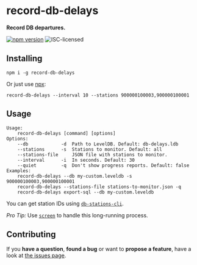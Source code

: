 # record-db-delays

**Record DB departures.**

[![npm version](https://img.shields.io/npm/v/record-db-delays.svg)](https://www.npmjs.com/package/record-db-delays)
![ISC-licensed](https://img.shields.io/github/license/markhaehnel/record-db-delays.svg)

## Installing

```shell
npm i -g record-db-delays
```

Or just use [npx](https://npmjs.com/package/npx):

```shell
record-db-delays --interval 10 --stations 900000100003,900000100001
```


## Usage

```shell
Usage:
    record-db-delays [command] [options]
Options:
	--db            -d  Path to LevelDB. Default: db-delays.ldb
	--stations      -s  Stations to monitor. Default: all
	--stations-file     JSON file with stations to monitor.
	--interval      -i  In seconds. Default: 30
	--quiet         -q  Don't show progress reports. Default: false
Examples:
    record-db-delays --db my-custom.leveldb -s 900000100003,900000100001
    record-db-delays --stations-file stations-to-monitor.json -q
    record-db-delays export-sql --db my-custom.leveldb
```

You can get station IDs using [`db-stations-cli`](https://github.com/derhuerst/db-stations-cli).

*Pro Tip:* Use [`screen`](https://www.gnu.org/software/screen/manual/screen.html#Invoking-Screen) to handle this long-running process.


## Contributing

If you **have a question**, **found a bug** or want to **propose a feature**, have a look at [the issues page](https://github.com/derhuerst/record-db-delays/issues).

